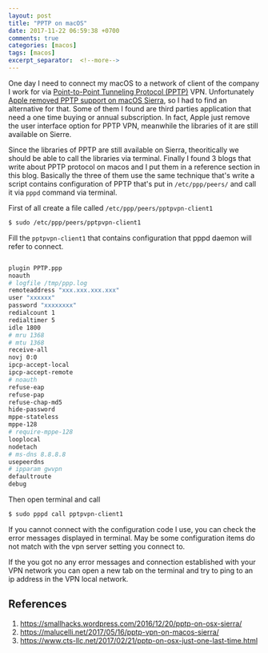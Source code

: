 ```yaml
---
layout: post
title: "PPTP on macOS"
date: 2017-11-22 06:59:38 +0700
comments: true
categories: [macos]
tags: [macos]
excerpt_separator:  <!--more-->
---
```


One day I need to connect my macOS to a network of client of the company I work for via [Point-to-Point Tunneling Protocol (PPTP)](https://en.wikipedia.org/wiki/Point-to-Point_Tunneling_Protocol) VPN. Unfortunately [Apple removed PPTP support on macOS Sierra](https://support.apple.com/en-us/HT206844), so I had to find an alternative for that. Some of them I found are third parties application that need a one time buying or annual subscription. In fact, Apple just remove the user interface option for PPTP VPN, meanwhile the libraries of it are still available on Sierre.

Since the libraries of PPTP are still available on Sierra, theoritically we should be able to call the libraries via terminal. Finally I found 3 blogs that write about PPTP protocol on macos and I put them in a reference section in this blog. Basically the three of them use the same technique that's write a script contains configuration of PPTP that's put in <code>/etc/ppp/peers/</code> and call it via <code>pppd</code> command via terminal.


First of all create a file called <code>/etc/ppp/peers/pptpvpn-client1</code>

``` bash
$ sudo /etc/ppp/peers/pptpvpn-client1

```

Fill the <code>pptpvpn-client1</code> that contains configuration that pppd daemon will refer to connect.

``` bash 

plugin PPTP.ppp
noauth
# logfile /tmp/ppp.log
remoteaddress "xxx.xxx.xxx.xxx"
user "xxxxxx"
password "xxxxxxxx"
redialcount 1
redialtimer 5
idle 1800
# mru 1368
# mtu 1368
receive-all
novj 0:0
ipcp-accept-local
ipcp-accept-remote
# noauth
refuse-eap
refuse-pap
refuse-chap-md5
hide-password
mppe-stateless
mppe-128
# require-mppe-128
looplocal
nodetach
# ms-dns 8.8.8.8
usepeerdns
# ipparam gwvpn
defaultroute
debug

```

Then open terminal and call
``` bash
$ sudo pppd call pptpvpn-client1
```

If you cannot connect with the configuration code I use, you can check the error messages displayed in terminal. May be some configuration items do not match with the vpn server setting you connect to.

If the you got no any error messages and connection established with your VPN network you can open a new tab on the terminal and try to ping to an ip address in the VPN local network.

## References
1. https://smallhacks.wordpress.com/2016/12/20/pptp-on-osx-sierra/
2. https://malucelli.net/2017/05/16/pptp-vpn-on-macos-sierra/
3. https://www.cts-llc.net/2017/02/21/pptp-on-osx-just-one-last-time.html
